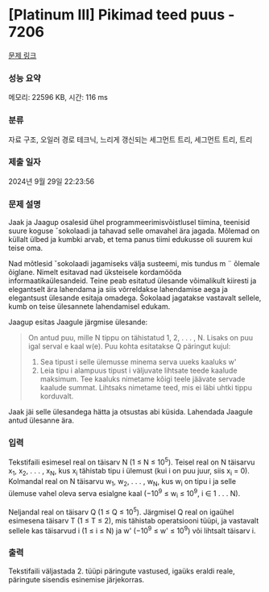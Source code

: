 # [Platinum III] Pikimad teed puus - 7206 

[문제 링크](https://www.acmicpc.net/problem/7206) 

### 성능 요약

메모리: 22596 KB, 시간: 116 ms

### 분류

자료 구조, 오일러 경로 테크닉, 느리게 갱신되는 세그먼트 트리, 세그먼트 트리, 트리

### 제출 일자

2024년 9월 29일 22:23:56

### 문제 설명

<p>Jaak ja Jaagup osalesid ühel programmeerimisvõistlusel tiimina, teenisid suure koguse ˇsokolaadi ja tahavad selle omavahel ära jagada. Mõlemad on küllalt ülbed ja kumbki arvab, et tema panus tiimi edukusse oli suurem kui teise oma.</p>

<p>Nad mõtlesid ˇsokolaadi jagamiseks välja susteemi, mis tundus m ¨ õlemale õiglane. Nimelt esitavad nad üksteisele kordamööda informaatikaülesandeid. Teine peab esitatud ülesande võimalikult kiiresti ja elegantselt ära lahendama ja siis võrreldakse lahendamise aega ja elegantsust ülesande esitaja omadega. Šokolaad jagatakse vastavalt sellele, kumb on teise ülesannete lahendamisel edukam.</p>

<p>Jaagup esitas Jaagule järgmise ülesande:</p>

<blockquote>
<p>On antud puu, mille N tippu on tähistatud 1, 2, . . . , N. Lisaks on puu igal serval e kaal w(e). Puu kohta esitatakse Q päringut kujul:</p>

<ol>
	<li>Sea tipust i selle ülemusse minema serva uueks kaaluks w'</li>
	<li>Leia tipu i alampuus tipust i väljuvate lihtsate teede kaalude maksimum. Tee kaaluks nimetame kõigi teele jäävate servade kaalude summat. Lihtsaks nimetame teed, mis ei läbi uhtki tippu korduvalt.</li>
</ol>
</blockquote>

<p>Jaak jäi selle ülesandega hätta ja otsustas abi küsida. Lahendada Jaagule antud ülesanne ära.</p>

### 입력 

 <p>Tekstifaili esimesel real on täisarv N (1 ≤ N ≤ 10<sup>5</sup>). Teisel real on N täisarvu x<sub>1</sub>, x<sub>2</sub>, . . . , x<sub>N</sub>, kus x<sub>i</sub> tähistab tipu i ülemust (kui i on puu juur, siis x<sub>i</sub> = 0). Kolmandal real on N täisarvu w<sub>1</sub>, w<sub>2</sub>, . . . , w<sub>N</sub>, kus w<sub>i</sub> on tipu i ja selle ülemuse vahel oleva serva esialgne kaal (−10<sup>9</sup> ≤ w<sub>i</sub> ≤ 10<sup>9</sup>, i ∈ 1 . . . N).</p>

<p>Neljandal real on täisarv Q (1 ≤ Q ≤ 10<sup>5</sup>). Järgmisel Q real on igaühel esimesena täisarv T (1 ≤ T ≤ 2), mis tähistab operatsiooni tüüpi, ja vastavalt sellele kas täisarvud i (1 ≤ i ≤ N) ja w' (−10<sup>9</sup> ≤ w' ≤ 10<sup>9</sup>) või lihtsalt täisarv i.</p>

### 출력 

 <p>Tekstifaili väljastada 2. tüüpi päringute vastused, igaüks eraldi reale, päringute sisendis esinemise järjekorras.</p>

